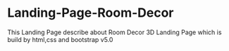 # Landing-Page-Room-Decor
This Landing Page describe about Room Decor 3D Landing Page which is build by html,css and bootstrap v5.0
